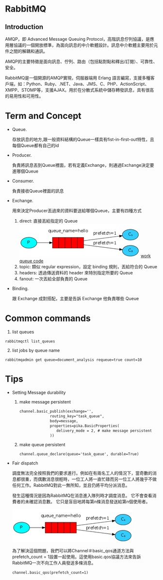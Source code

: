 # RabbitMQ

## Introduction
AMQP，即 Advanced Message Queuing Protocol，高階訊息佇列協議，是應用層協議的一個開放標準，為面向訊息的中介軟體設計。訊息中介軟體主要用於元件之間的解耦和通訊。

AMQP的主要特徵是面向訊息、佇列、路由（包括點對點和釋出/訂閱）、可靠性、安全。

RabbitMQ是一個開源的AMQP實現，伺服器端用 Erlang 語言編寫，支援多種客戶端，如：Python、Ruby、.NET、Java、JMS、C、PHP、ActionScript、XMPP、STOMP等，支援AJAX。用於在分散式系統中儲存轉發訊息，具有很高的易用性和可用性。

# Term and Concept
* Queue.

    存放訊息的地方,跟一般資料結構的Queue一樣具有fist-in-first-out特性，且每個Queue都有自己的id
* Producer.

    負責將訊息丟到Queue裡面，若有定義Exchange，則通過Exchange決定要進哪個Queue
* Consumer.

    負責接收Queue裡面的訊息
* Exchange.

    用來決定Producer丟過來的資料要送給哪個Queue，主要有四種方式
    
    1. direct: 直接丟給指定的 Queue
    ![Alt text](./png/prefetch-count.webp)
    [work queue code](./work_queue)
    2. topic: 類似 regular expression，設定 binding 規則，丟給符合的 Queue
    3. headers: 透過傳送資料的 header 來特別指定所要的 Queue
    4. fanout: 一次丟給全部負責的 Queue
* Binding.

    跟 Exchange 成對搭配，主要是告訴 Exchange 他負責哪些 Queue

# Common commands
1. list queues
```
rabbitmqctl list_queues
```
2. list jobs by queue name
```
rabbitmqadmin get queue=document_analysis requeue=true count=10
```

# Tips
* Setting Message durability

    1. make message persistent
        ```
        channel.basic_publish(exchange='',
                      routing_key="task_queue",
                      body=message,
                      properties=pika.BasicProperties(
                         delivery_mode = 2, # make message persistent
                      ))
        ``` 
    2. make queue persistent
        ```
        channel.queue_declare(queue='task_queue', durable=True)
        ```
* Fair dispatch

    調度無法完全按照我們的要求進行。例如在有兩名工人的情況下，當奇數的消息都很重，而偶數消息很輕時，一位工人將一直忙碌而另一位工人將幾乎不做任何工作。RabbitMQ對此一無所知，並且仍將平均分派消息。

    發生這種情況是因為RabbitMQ在消息進入隊列時才調度消息。 它不會查看消費者的未確認消息數。 它只是盲目地將每第n條消息發送給第n個使用者。

    ![Alt text](./png/prefetch-count.webp)

    為了解決這個問題，我們可以將Channel＃basic_qos通道方法與prefetch_count = 1設置一起使用。這使用basic.qos協議方法來告訴RabbitMQ一次不向工作人員發送多條消息。
    ```
    channel.basic_qos(prefetch_count=1)
    ```
